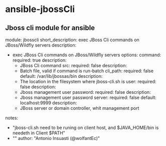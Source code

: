 # ansible-jbossCli
## Jboss cli module for ansible


module: jbosscli 
short_description: exec JBoss Cli commands on JBoss/Wildfly servers
description:
  - exec JBoss Cli commands on JBoss/Wildfly servers
options:
  command:
    required: true
    description:
      - JBoss Cli command
  src:
    required: false
    description:
      - Batch file, valid if command is run-batch
  cli_path:
    required: false
    default: /var/lib/jbossas/bin
    description:
      - The location in the filesystem where jboss-cli.sh is
  user:
    required: false
    description:
      - Jboss management user
  password:
    required: false
    description:
      - Jboss management user password
  server:
    required: false
    default: localhost:9999
    description:
      - JBoss server or domain controller, whit management port

notes:
  - "jboss-cli.sh need to be runing on client host, and $JAVA_HOME/bin is needeth in Client $PATH"
  - ""
author: "Antonio Insuasti (@wolfantEc)"
